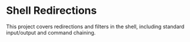 # Shell Redirections

This project covers redirections and filters in the shell, including standard input/output and command chaining.
